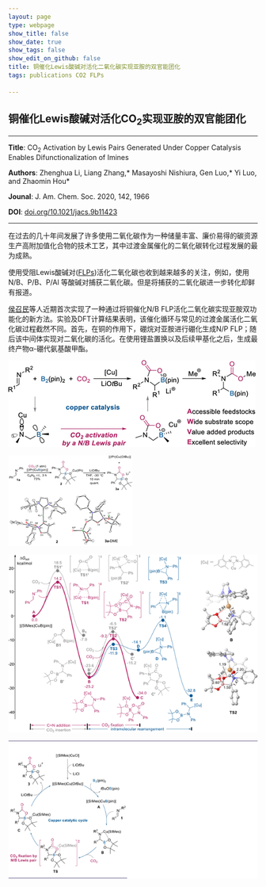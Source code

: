 ```yaml
---
layout: page
type: webpage
show_title: false
show_date: true
show_tags: false
show_edit_on_github: false
title: 铜催化Lewis酸碱对活化二氧化碳实现亚胺的双官能团化
tags: publications CO2 FLPs

---
```


##  铜催化Lewis酸碱对活化CO<sub>2</sub>实现亚胺的双官能团化



-----

**Title**: CO<sub>2</sub> Activation by Lewis Pairs Generated Under Copper Catalysis Enables Difunctionalization of Imines

**Authors**: Zhenghua Li, Liang Zhang,* Masayoshi Nishiura, Gen Luo,* Yi Luo, and Zhaomin Hou*

**Jounal**: J. Am. Chem. Soc. 2020, 142, 1966

**DOI**: [doi.org/10.1021/jacs.9b11423](https://sci-hub.se/10.1021/jacs.9b11423)

-----

在过去的几十年间发展了许多使用二氧化碳作为一种储量丰富、廉价易得的碳资源生产高附加值化合物的技术工艺，其中过渡金属催化的二氧化碳转化过程发展的最为成熟。

使用受阻Lewis酸碱对([FLPs](https://scholar.googluck.tk/scholar?q=frustrated+Lewis+pairs&hl=zh-CN&as_sdt=0&as_vis=1&oi=scholart))活化二氧化碳也收到越来越多的关注，例如，使用N/B、P/B、P/Al 等酸碱对捕获二氧化碳。但是将捕获的二氧化碳进一步转化却鲜有报道。

[侯召民](http://orcid.org/0000-0003-2841-5120)等人近期首次实现了一种通过将铜催化N/B FLP活化二氧化碳实现亚胺双功能化的新方法。实验及DFT计算结果表明，该催化循环与常见的过渡金属活化二氧化碳过程截然不同。首先，在铜的作用下，硼烷对亚胺进行硼化生成N/P FLP；随后该中间体实现对二氧化碳的活化。在使用锂盐置换以及后续甲基化之后，生成最终产物α-硼代氨基酸甲酯。

<img src="/assets/images/upload/2020-5-20-%E9%93%9C%E5%82%AC%E5%8C%96Lewis%E9%85%B8%E7%A2%B1%E5%AF%B9%E6%B4%BB%E5%8C%96%E4%BA%8C%E6%B0%A7%E5%8C%96%E7%A2%B3%E5%AE%9E%E7%8E%B0%E8%83%BA%E7%9A%84%E5%8F%8C%E5%AE%98%E8%83%BD%E5%9B%A2%E5%8C%96.assets/ja9b11423_0011.gif" alt="img"  />

![image-20200525154553508](/assets/images/upload/2020-5-20-%E9%93%9C%E5%82%AC%E5%8C%96Lewis%E9%85%B8%E7%A2%B1%E5%AF%B9%E6%B4%BB%E5%8C%96%E4%BA%8C%E6%B0%A7%E5%8C%96%E7%A2%B3%E5%AE%9E%E7%8E%B0%E8%83%BA%E7%9A%84%E5%8F%8C%E5%AE%98%E8%83%BD%E5%9B%A2%E5%8C%96.assets/image-20200525154553508.png)

![image-20200525154631048](/assets/images/upload/2020-5-20-%E9%93%9C%E5%82%AC%E5%8C%96Lewis%E9%85%B8%E7%A2%B1%E5%AF%B9%E6%B4%BB%E5%8C%96%E4%BA%8C%E6%B0%A7%E5%8C%96%E7%A2%B3%E5%AE%9E%E7%8E%B0%E8%83%BA%E7%9A%84%E5%8F%8C%E5%AE%98%E8%83%BD%E5%9B%A2%E5%8C%96.assets/image-20200525154631048.png)

![image-20200525154723663](/assets/images/upload/2020-5-20-%E9%93%9C%E5%82%AC%E5%8C%96Lewis%E9%85%B8%E7%A2%B1%E5%AF%B9%E6%B4%BB%E5%8C%96%E4%BA%8C%E6%B0%A7%E5%8C%96%E7%A2%B3%E5%AE%9E%E7%8E%B0%E8%83%BA%E7%9A%84%E5%8F%8C%E5%AE%98%E8%83%BD%E5%9B%A2%E5%8C%96.assets/image-20200525154723663.png)


